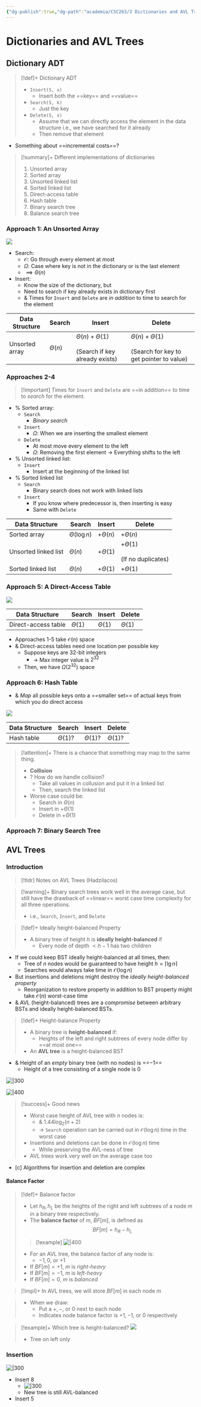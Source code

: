 ```yaml
---
{"dg-publish":true,"dg-path":"academia/CSC263/3 Dictionaries and AVL Trees/Dictionaries and AVL Trees.md","permalink":"/academia/csc-263/3-dictionaries-and-avl-trees/dictionaries-and-avl-trees/","tags":["cs","lecture","note","university"],"created":"2025-01-21T14:18:43.095-05:00","updated":"2025-01-24T21:15:17.048-05:00"}
---
```



# Dictionaries and AVL Trees

## Dictionary ADT

> [!def]+ Dictionary ADT
> - `Insert(S, x)`
>     - Insert both the ==key== and ==value==
> - `Search(S, k)`
>     - Just the key
> - `Delete(S, x)`
>     - Assume that we can directly access the element in the data structure i.e., we have searched for it already
>     - Then remove that element

- Something about ==incremental costs==?

> [!summary]+ Different implementations of dictionaries
> 1. Unsorted array
> 2. Sorted array
> 3. Unsorted linked list
> 4. Sorted linked list
> 5. Direct-access table
> 6. Hash table
> 7. Binary search tree
> 8. Balance search tree

### Approach 1: An Unsorted Array

![](https://i.imgur.com/2gR2lPi.png)

- Search:
    - $\mathcal{O}$: Go through every element at most
    - $\Omega$: Case where key is not in the dictionary or is the last element
    - $\implies \Theta(n)$
- Insert:
    - Know the size of the dictionary, but
    - Need to search if key already exists in dictionary first
    - & Times for `Insert` and `Delete` are *in addition* to time to search for the element

| Data Structure | Search      | Insert                                                        | Delete                                                                  |
| -------------- | ----------- | ------------------------------------------------------------- | ----------------------------------------------------------------------- |
| Unsorted array | $\Theta(n)$ | $\Theta(n) + \Theta(1)$<br><br>(Search if key already exists) | $\Theta(n) + \Theta(1)$<br><br>(Search for key to get pointer to value) |

### Approaches 2-4

> [!important] Times for `Insert` and `Delete` are ==in addition== to time to *search* for the element.

- % Sorted array:
    - `Search`
        - *Binary search*
    - `Insert`
        - $\Omega$: When we are inserting the smallest element
    - `Delete`
        - At most move every element to the left
        - $\Omega$: Removing the first element → Everything shifts to the left
- % Unsorted linked list:
    - `Insert`
        - Insert at the beginning of the linked list
- % Sorted linked list
    - `Search`
        - Binary search does not work with linked lists
    - `Insert`
        - If you know where predecessor is, then inserting is easy
        - Same with `Delete`

| Data Structure       | Search           | Insert        | Delete                                  |
| -------------------- | ---------------- | ------------- | --------------------------------------- |
| Sorted array         | $\Theta(\log n)$ | $+ \Theta(n)$ | $+\Theta(n)$                            |
| Unsorted linked list | $\Theta(n)$      | $+\Theta(1)$  | $+ \Theta(1)$<br><br>(If no duplicates) |
| Sorted linked list   | $\Theta(n)$      | $+ \Theta(1)$ | $+ \Theta(1)$                           |

### Approach 5: A Direct-Access Table

![](https://i.imgur.com/FiLPE0o.png)

| Data Structure      | Search      | Insert      | Delete      |
| ------------------- | ----------- | ----------- | ----------- |
| Direct-access table | $\Theta(1)$ | $\Theta(1)$ | $\Theta(1)$ |

- Approaches 1-5 take $\mathcal{O}(n)$ space
- & Direct-access tables need one location per possible key
    - Suppose keys are 32-bit integers
        - → Max integer value is $2^{32}$
    - Then, we have $\Omega(2^{32})$ space

### Approach 6: Hash Table

- & *Map* all possible keys onto a ==smaller set== of actual keys from which you do direct access

![](https://i.imgur.com/fF1bsmF.png)

| Data Structure | Search       | Insert       | Delete       |
| -------------- | ------------ | ------------ | ------------ |
| Hash table     | $\Theta(1)$? | $\Theta(1)$? | $\Theta(1)$? |

> [!attention]+ There is a chance that something may map to the same thing.
> - **Collision**
> - ? How do we handle collision?
>     - Take all values in collusion and put it in a linked list
>     - Then, search the linked list
> - Worse case could be:
>     - Search in $\Theta(n)$
>     - Insert in $+\Theta(1)$
>     - Delete in $+\Theta(1)$

### Approach 7: Binary Search Tree

## AVL Trees

### Introduction

> [!tldr] Notes on AVL Trees (Hadzilacos)

> [!warning]+ Binary search trees work well in the average case, but still have the drawback of ==linear== worst case time complexity for all three operations.
> - i.e., `Search`, `Insert`, and `Delete`

> [!def]+ Ideally height-balanced Property
> - A binary tree of height $h$ is **ideally height-balanced** if
>     - Every node of depth $< h-1$ has two children

- If we could keep BST ideally height-balanced at all times, then:
    - Tree of $n$ nodes would be guaranteed to have height $h = \lceil \lg n \rceil$
    - Searches would always take time in $\mathcal{O}(\log n)$
- But insertions and deletions might destroy the *ideally height-balanced property*
    - Reorganization to restore property in addition to BST property might take $\mathcal{O}(n)$ worst-case time
- & AVL (height-balanced) trees are a *compromise* between arbitrary BSTs and ideally height-balanced BSTs.

> [!def]+ Height-balance Property
> - A binary tree is **height-balanced** if:
>     - Heights of the left and right subtrees of every node differ by ==at most one==
> - An **AVL tree** is a height-balanced BST

- & Height of an *empty* binary tree (with no nodes) is ==$-1$==
    - Height of a tree consisting of a single node is $0$

![|300](https://i.imgur.com/VozRfr4.png)

![|400](https://i.imgur.com/FJQbT96.png)

> [!success]+ Good news
> - Worst case height of AVL tree with $n$ nodes is:
>     - & $1.44 \log_{2}(n+2)$
>     - → `Search` operation can be carried out in $\mathcal{O}(\log n)$ time in the worst case
> - Insertions and deletions can be done in $\mathcal{O}(\log n)$ time
>     - While preserving the AVL-ness of tree
> - AVL trees work very well on the average case too

- [c] Algorithms for insertion and deletion are complex

#### Balance Factor

> [!def]+ Balance factor
> - Let $h_{R}, h_{L}$ be the heights of the right and left subtrees of a node $m$ in a binary tree respectively.
> - The **balance factor** of $m$, $BF[m]$, is defined as $$BF[m] = h_{R} - h_{L}$$
>
> > [!example]
> > ![|400](https://i.imgur.com/0QRQF12.png)
>
> - For an AVL tree, the balance factor of any node is:
>     - $-1, 0,$ or $+1$
> - If $BF[m] = +1$, $m$ is *right-heavy*
> - If $BF[m] = -1$, $m$ is *left-heavy*
> - If $BF[m] = 0$, $m$ is *balanced*

> [!impl]+ In AVL trees, we will store $BF[m]$ in each node $m$

> - When we draw:
>     - Put a $+, -,$ or $0$ next to each node
>     - Indicates node balance factor is $+1, -1,$ or $0$ respectively

> [!example]+ Which tree is height-balanced?
> ![](https://i.imgur.com/jYO8rXl.png)
> - Tree on left only

### Insertion

![|300](https://i.imgur.com/PEtpDyU.png)

- Insert 8
    - ![|300](https://i.imgur.com/gMh5mmr.png)
    - New tree is still AVL-balanced
- Insert 5
